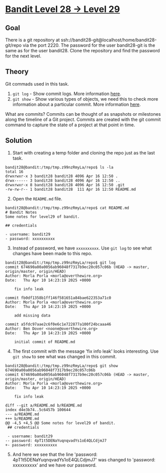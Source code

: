 # [Bandit Level 28 → Level 29](https://overthewire.org/wargames/bandit/bandit29.html)

## Goal
There is a git repository at ssh://bandit28-git@localhost/home/bandit28-git/repo via the port 2220. The password for the user bandit28-git is the same as for the user bandit28.
Clone the repository and find the password for the next level.

## Theory
Git commads used in this task.
1. `git log` - Show commit logs. More information [here](https://git-scm.com/docs/git-log).
2. `git show` - Show various types of objects, we need this to check more information about a particular commit. More information [here](https://git-scm.com/docs/git-show).

What are commits?
Commits can be thought of as snapshots or milestones along the timeline of a Git project. Commits are created with the git commit command to capture the state of a project at that point in time.

## Solution
1. Start with creating a temp folder and cloning the repo just as the last task.
```
bandit28@bandit:/tmp/tmp.z99nzRmyLa/repo$ ls -la
total 16
drwxrwxr-x 3 bandit28 bandit28 4096 Apr 16 12:50 .
drwx------ 3 bandit28 bandit28 4096 Apr 16 12:50 ..
drwxrwxr-x 8 bandit28 bandit28 4096 Apr 16 12:50 .git
-rw-rw-r-- 1 bandit28 bandit28  111 Apr 16 12:50 README.md
```
2. Open the `README.md` file.
```
bandit28@bandit:/tmp/tmp.z99nzRmyLa/repo$ cat README.md
# Bandit Notes
Some notes for level29 of bandit.

## credentials

- username: bandit29
- password: xxxxxxxxxx
```
3. Instead of password, we have `xxxxxxxxxx`. Use `git log` to see what changes have been made to this repo.
```
bandit28@bandit:/tmp/tmp.z99nzRmyLa/repo$ git log
commit 674690a00a0056ab96048f7317b9ec20c057c06b (HEAD -> master, origin/master, origin/HEAD)
Author: Morla Porla <morla@overthewire.org>
Date:   Thu Apr 10 14:23:19 2025 +0000

    fix info leak

commit fb0df1358b1ff146f581651a84bae622353a71c0
Author: Morla Porla <morla@overthewire.org>
Date:   Thu Apr 10 14:23:19 2025 +0000

    add missing data

commit a5fdc97aae2c6f0e6c1e722877a100f24bcaaa46
Author: Ben Dover <noone@overthewire.org>
Date:   Thu Apr 10 14:23:19 2025 +0000

    initial commit of README.md
```
4. The first commit with the message 'fix info leak' looks interesting. Use `git show` to see what was changed in this commit.
```
bandit28@bandit:/tmp/tmp.z99nzRmyLa/repo$ git show 674690a00a0056ab96048f7317b9ec20c057c06b
commit 674690a00a0056ab96048f7317b9ec20c057c06b (HEAD -> master, origin/master, origin/HEAD)
Author: Morla Porla <morla@overthewire.org>
Date:   Thu Apr 10 14:23:19 2025 +0000

    fix info leak

diff --git a/README.md b/README.md
index d4e3b74..5c6457b 100644
--- a/README.md
+++ b/README.md
@@ -4,5 +4,5 @@ Some notes for level29 of bandit.
 ## credentials

 - username: bandit29
-- password: 4pT1t5DENaYuqnqvadYs1oE4QLCdjmJ7
+- password: xxxxxxxxxx
````
5. And here we see that the line 'password: 4pT1t5DENaYuqnqvadYs1oE4QLCdjmJ7' was changed to 'password: xxxxxxxxxx' and we have our password.
